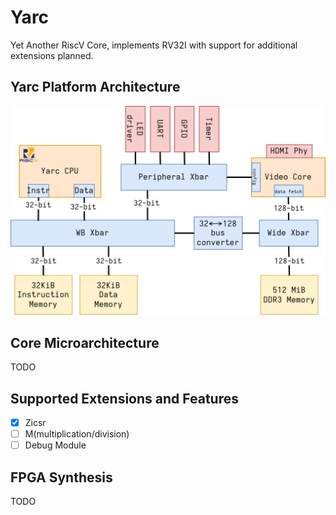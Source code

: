 # Yarc

Yet Another RiscV Core, implements RV32I with support for additional extensions planned.

## Yarc Platform Architecture

![My Image](misc/platform_arch.png)

## Core Microarchitecture

TODO

## Supported Extensions and Features

- [X] Zicsr
- [ ] M(multiplication/division)
- [ ] Debug Module

## FPGA Synthesis

TODO

